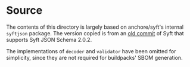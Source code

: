 # Source
The contents of this directory is largely based on anchore/syft's
internal `syftjson` package. The version copied is from an [old
commit](https://github.com/anchore/syft/tree/dfefd2ea4e9d44187b4f861bc202970247dd34c8)
of Syft that supports Syft JSON Schema 2.0.2.

The implementations of `decoder` and `validator` have been omitted for
simplicity, since they are not required for buildpacks' SBOM generation.

